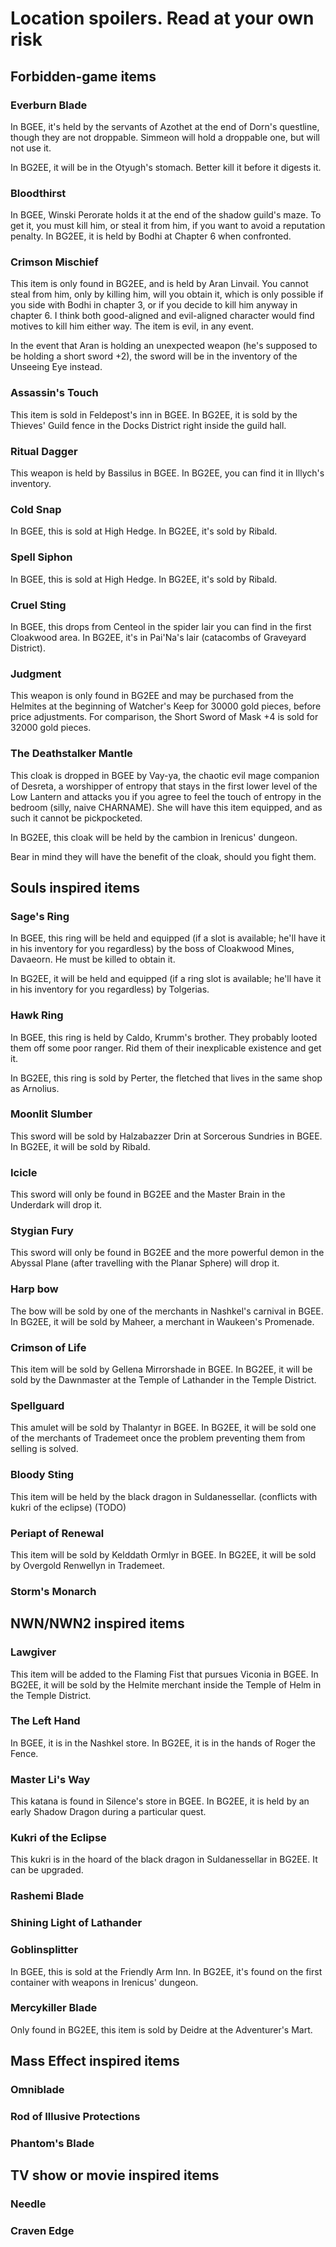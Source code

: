 # Location spoilers. Read at your own risk

## Forbidden-game items

### Everburn Blade

In BGEE, it's held by the servants of Azothet at the end of Dorn's questline, though they are not droppable. Simmeon will hold a droppable one, but will not use it.

In BG2EE, it will be in the Otyugh's stomach. Better kill it before it digests it.

### Bloodthirst

In BGEE, Winski Perorate holds it at the end of the shadow guild's maze. To get it, you must kill him, or steal it from him, if you want to avoid a reputation penalty. In BG2EE, it is held by Bodhi at Chapter 6 when confronted.

### Crimson Mischief

This item is only found in BG2EE, and is held by Aran Linvail. You cannot steal from him, only by killing him, will you obtain it, which is only possible if you side with Bodhi in chapter 3, or if you decide to kill him anyway in chapter 6. I think both good-aligned and evil-aligned character would find motives to kill him either way. The item is evil, in any event.

In the event that Aran is holding an unexpected weapon (he's supposed to be holding a short sword +2), the sword will be in the inventory of the Unseeing Eye instead.

### Assassin's Touch

This item is sold in Feldepost's inn in BGEE. In BG2EE, it is sold by the Thieves' Guild fence in the Docks District right inside the guild hall.

### Ritual Dagger

This weapon is held by Bassilus in BGEE. In BG2EE, you can find it in Illych's inventory.

### Cold Snap

In BGEE, this is sold at High Hedge. In BG2EE, it's sold by Ribald.

### Spell Siphon

In BGEE, this is sold at High Hedge. In BG2EE, it's sold by Ribald.

### Cruel Sting

In BGEE, this drops from Centeol in the spider lair you can find in the first Cloakwood area. In BG2EE, it's in Pai'Na's lair (catacombs of Graveyard District).

### Judgment

This weapon is only found in BG2EE and may be purchased from the Helmites at the beginning of Watcher's Keep for 30000 gold pieces, before price adjustments. For comparison, the Short Sword of Mask +4 is sold for 32000 gold pieces.

### The Deathstalker Mantle

This cloak is dropped in BGEE by Vay-ya, the chaotic evil mage companion of Desreta, a worshipper of entropy that stays in the first lower level of the Low Lantern and attacks you if you agree to feel the touch of entropy in the bedroom (silly, naive CHARNAME). She will have this item equipped, and as such it cannot be pickpocketed.

In BG2EE, this cloak will be held by the cambion in Irenicus' dungeon.

Bear in mind they will have the benefit of the cloak, should you fight them.

## Souls inspired items

### Sage's Ring

In BGEE, this ring will be held and equipped (if a slot is available; he'll have it in his inventory for you regardless) by the boss of Cloakwood Mines, Davaeorn. He must be killed to obtain it.

In BG2EE, it will be held and equipped (if a ring slot is available; he'll have it in his inventory for you regardless) by Tolgerias.

### Hawk Ring

In BGEE, this ring is held by Caldo, Krumm's brother. They probably looted them off some poor ranger. Rid them of their inexplicable existence and get it.

In BG2EE, this ring is sold by Perter, the fletched that lives in the same shop as Arnolius.

### Moonlit Slumber

This sword will be sold by Halzabazzer Drin at Sorcerous Sundries in BGEE. In BG2EE, it will be sold by Ribald.

### Icicle

This sword will only be found in BG2EE and the Master Brain in the Underdark will drop it.

### Stygian Fury

This sword will only be found in BG2EE and the more powerful demon in the Abyssal Plane (after travelling with the Planar Sphere) will drop it.

### Harp bow

The bow will be sold by one of the merchants in Nashkel's carnival in BGEE. In BG2EE, it will be sold by Maheer, a merchant in Waukeen's Promenade.

### Crimson of Life

This item will be sold by Gellena Mirrorshade in BGEE. In BG2EE, it will be sold by the Dawnmaster at the Temple of Lathander in the Temple District.

### Spellguard

This amulet will be sold by Thalantyr in BGEE. In BG2EE, it will be sold one of the merchants of Trademeet once the problem preventing them from selling is solved.

### Bloody Sting

This item will be held by the black dragon in Suldanessellar. (conflicts with kukri of the eclipse) (TODO)

### Periapt of Renewal

This item will be sold by Kelddath Ormlyr in BGEE. In BG2EE, it will be sold by Overgold Renwellyn in Trademeet.

### Storm's Monarch

## NWN/NWN2 inspired items

### Lawgiver

This item will be added to the Flaming Fist that pursues Viconia in BGEE. In BG2EE, it will be sold by the Helmite merchant inside the Temple of Helm in the Temple District.

### The Left Hand

In BGEE, it is in the Nashkel store. In BG2EE, it is in the hands of Roger the Fence.

### Master Li's Way

This katana is found in Silence's store in BGEE. In BG2EE, it is held by an early Shadow Dragon during a particular quest.

### Kukri of the Eclipse

This kukri is in the hoard of the black dragon in Suldanessellar in BG2EE. It can be upgraded.

### Rashemi Blade

### Shining Light of Lathander

### Goblinsplitter

In BGEE, this is sold at the Friendly Arm Inn. In BG2EE, it's found on the first container with weapons in Irenicus' dungeon.

### Mercykiller Blade

Only found in BG2EE, this item is sold by Deidre at the Adventurer's Mart.

## Mass Effect inspired items

### Omniblade

### Rod of Illusive Protections

### Phantom's Blade

## TV show or movie inspired items

### Needle

### Craven Edge
